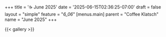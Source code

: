 +++
title = '☕ June 2025'
date = '2025-06-15T02:36:25-07:00'
draft = false
layout = "simple"
feature = "*6_06*"
[menus.main]
    parent = "Coffee Klatsch"
    name = "June 2025"
+++

<!--more-->

{{< gallery >}}
